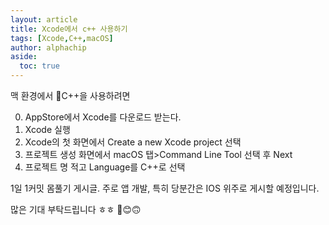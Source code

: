 ```yaml
---
layout: article
title: Xcode에서 c++ 사용하기
tags: [Xcode,C++,macOS]
author: alphachip
aside:
  toc: true
---
```


맥 환경에서 C++을 사용하려면

0. AppStore에서 Xcode를 다운로드 받는다.
1. Xcode 실행
2. Xcode의 첫 화면에서 Create a new Xcode project 선택
3. 프로젝트 생성 화면에서 macOS 탭>Command Line Tool 선택 후 Next
4. 프로젝트 명 적고 Language를 C++로 선택

1일 1커밋 몸풀기 게시글. 주로 앱 개발, 특히 당분간은 IOS 위주로 게시할 예정입니다.

많은 기대 부탁드립니다 ㅎㅎ 😊🙃
